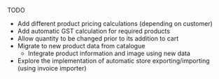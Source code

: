 TODO
- Add different product pricing calculations (depending on customer)
- Add automatic GST calculation for required products
- Allow quantity to be changed prior to its addition to cart
- Migrate to new product data from catalogue
    - Integrate product information and image using new data
- Explore the implementation of automatic store exporting/importing (using invoice importer)

